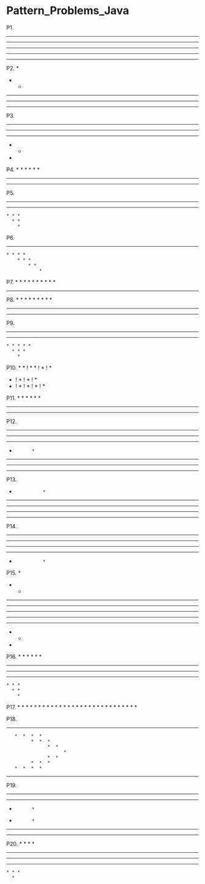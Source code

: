 # Pattern_Problems_Java

P1.
* * * * * 
* * * * * 
* * * * * 
* * * * * 
* * * * * 

P2.
* 
* * 
* * * 
* * * * 
* * * * * 

P3.
* * * * * 
* * * * 
* * * 
* * 
* 

P4.
        * 
      * * 
    * * * 
  * * * * 
* * * * * 

P5.
* * * * * 
  * * * * 
    * * * 
      * * 
        * 

P6.
* * * * * 
    * * * * 
        * * * 
            * * 
                * 

P7.
                * 
            * * 
        * * * 
    * * * * 
* * * * * 

P8.
        * 
      * * * 
    * * * * * 
  * * * * * * * 
* * * * * * * * * 

P9.
* * * * * * * * * 
  * * * * * * * 
    * * * * * 
      * * * 
        * 

P10.
        * 
      * ! * 
    * ! * ! * 
  * ! * ! * ! * 
* ! * ! * ! * ! * 

P11.
        * 
      *   * 
    *   *   * 
  *   *   *   * 
*   *   *   *   * 

P12.
* * * * * * * 
* * *   * * * 
* *       * * 
*           * 
* *       * * 
* * *   * * * 
* * * * * * * 

P13.
*               * 
* *           * * 
* * *       * * * 
* * * *   * * * * 
* * * * * * * * * 

P14.
* * * * * * * * * 
* * * *   * * * * 
* * *       * * * 
* *           * * 
*               * 

P15.
* 
* * 
* * * 
* * * * 
* * * * * 
* * * * 
* * * 
* * 
* 

P16.
        * 
      * * 
    * * * 
  * * * * 
* * * * * 
  * * * * 
    * * * 
      * * 
        * 

P17.
             *  *  *  *  * 
          *  *  *  * 
       *  *  * 
    *  * 
 * 
    *  * 
       *  *  * 
          *  *  *  * 
             *  *  *  *  * 

P18.
 *  *  *  *  * 
       *  *  *  * 
             *  *  * 
                   *  * 
                         * 
                   *  * 
             *  *  * 
       *  *  *  * 
 *  *  *  *  * 

P19.
* * *   * * * 
* *       * * 
*           * 
              
*           * 
* *       * * 
* * *   * * * 

P20.
      * 
    * * * 
  * * * * * 
* * * * * * * 
  * * * * * 
    * * * 
      *




